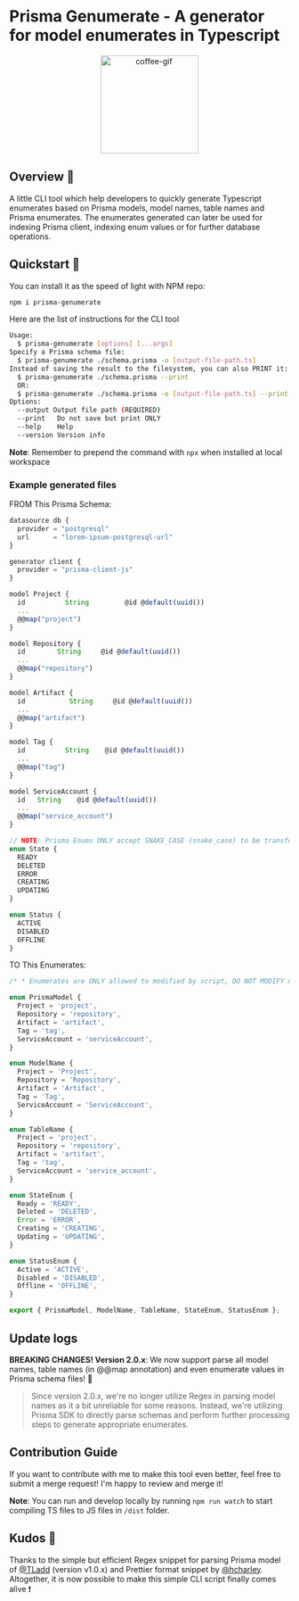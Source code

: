 # Prisma Genumerate - A generator for model enumerates in Typescript

<p align="center">
<img alt="coffee-gif" width="176px" height="176px" src="https://media4.giphy.com/media/bsxxq0b0N5PdBqALlf/giphy.gif?cid=790b76114c47998bd0226dbe643042a22cd2899855381fc2&rid=giphy.gif&ct=g" />
</p>

## Overview 🔎

A little CLI tool which help developers to quickly generate Typescript enumerates based on Prisma models, model names, table names and Prisma enumerates. The enumerates generated can later be used for indexing Prisma client, indexing enum values or for further database operations.

## Quickstart 🚀

You can install it as the speed of light with NPM repo:

```bash
npm i prisma-genumerate
```

Here are the list of instructions for the CLI tool

```bash
Usage:
  $ prisma-genumerate [options] [...args]
Specify a Prisma schema file:
  $ prisma-genumerate ./schema.prisma -o [output-file-path.ts]
Instead of saving the result to the filesystem, you can also PRINT it:
  $ prisma-genumerate ./schema.prisma --print
  OR:
  $ prisma-genumerate ./schema.prisma -o [output-file-path.ts] --print
Options:
  --output Output file path (REQUIRED)
  --print   Do not save but print ONLY
  --help    Help
  --version Version info
```

**Note**: Remember to prepend the command with `npx` when installed at local workspace

### Example generated files

FROM This Prisma Schema:

```javascript
datasource db {
  provider = "postgresql"
  url      = "lorem-ipsum-postgresql-url"
}

generator client {
  provider = "prisma-client-js"
}

model Project {
  id          String         @id @default(uuid())
  ...
  @@map("project")
}

model Repository {
  id        String     @id @default(uuid())
  ...
  @@map("repository")
}

model Artifact {
  id           String     @id @default(uuid())
  ...
  @@map("artifact")
}

model Tag {
  id          String    @id @default(uuid())
  ...
  @@map("tag")
}

model ServiceAccount {
  id   String    @id @default(uuid())
  ...
  @@map("service_account")
}

// NOTE: Prisma Enums ONLY accept SNAKE_CASE (snake_case) to be transformed and generated correctly via the tool!
enum State {
  READY
  DELETED
  ERROR
  CREATING
  UPDATING
}

enum Status {
  ACTIVE
  DISABLED
  OFFLINE
}
```

TO This Enumerates:

```typescript
/* * Enumerates are ONLY allowed to modified by script, DO NOT MODIFY manually * */

enum PrismaModel {
  Project = 'project',
  Repository = 'repository',
  Artifact = 'artifact',
  Tag = 'tag',
  ServiceAccount = 'serviceAccount',
}

enum ModelName {
  Project = 'Project',
  Repository = 'Repository',
  Artifact = 'Artifact',
  Tag = 'Tag',
  ServiceAccount = 'ServiceAccount',
}

enum TableName {
  Project = 'project',
  Repository = 'repository',
  Artifact = 'artifact',
  Tag = 'tag',
  ServiceAccount = 'service_account',
}

enum StateEnum {
  Ready = 'READY',
  Deleted = 'DELETED',
  Error = 'ERROR',
  Creating = 'CREATING',
  Updating = 'UPDATING',
}

enum StatusEnum {
  Active = 'ACTIVE',
  Disabled = 'DISABLED',
  Offline = 'OFFLINE',
}

export { PrismaModel, ModelName, TableName, StateEnum, StatusEnum };
```

## Update logs

**BREAKING CHANGES! Version 2.0.x**: We now support parse all model names, table names (in @@map annotation) and even enumerate values in Prisma schema files! 🎊

> Since version 2.0.x, we're no longer utilize Regex in parsing model names as it a bit unreliable for some reasons. Instead, we're utilizing Prisma SDK to directly parse schemas and perform further processing steps to generate appropriate enumerates.

## Contribution Guide

If you want to contribute with me to make this tool even better, feel free to submit a merge request! I'm happy to review and merge it!

**Note**: You can run and develop locally by running `npm run watch` to start compiling TS files to JS files in `/dist` folder.

## Kudos 🍪

Thanks to the simple but efficient Regex snippet for parsing Prisma model of [@TLadd](https://github.com/TLadd) (version v1.0.x) and Prettier format snippet by [@hcharley](https://github.com/hcharley). Altogether, it is now possible to make this simple CLI script finally comes alive ❗

